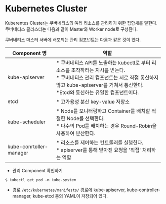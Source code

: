 # Kubernetes Cluster

Kuberentes Cluster는 쿠버네티스의 여러 리소스를 관리하기 위한 집합체를 말한다.  
쿠버네티스 클러스터는 다음과 같이 Master와 Worker node로 구성된다.


쿠버네티스 마스터 서버에 배포되는 관리 컴포넌트는 다음과 같은 것이 있다.

| Component 명 | 역할 |
| --- | --- |
| kube-apiserver | * 쿠버네티스 API를 노출하는 kubectl로 부터 리소스를 조작하라는 지시를 받는다. <br/>* 쿠버네티스 관리 컴포넌트는 서로 직접 통신하지 않고 kube-apiserver를 거쳐서 통신한다. <br/>*Etcd와 통신하는 유일한 컴포넌트이다.|
| etcd | * 고가용성 분산 key-value 저장소 |
| kube-scheduler | * Node를 모니터링하고 Container를 배치할 적절한 Node를 선택한다. <br/>* 다수의 Pod를 배치하는 경우 Round-Robin을 사용하여 분산한다. |
| kube-conrtoller-manager | * 리소스를 제어하는 컨트롤러를 실행한다. <br/>* apiserver를 통해 받아진 요청을 '직접' 처리하는 역할 |


* 관리 Component 확인하기
```
$ kubectl get pod -n kube-system
```

* 경로
`/etc/kubernetes/manifests/` 경로에 kube-apiserver, kube-controller-manager, kube-etcd 등의 YAML이 저장되어 있다.
